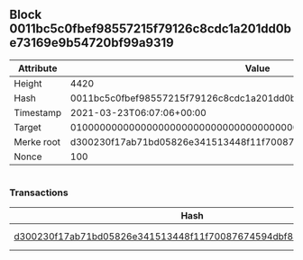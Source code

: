 ## Block 0011bc5c0fbef98557215f79126c8cdc1a201dd0be73169e9b54720bf99a9319

Attribute | Value
--- | ---
Height | 4420
Hash | 0011bc5c0fbef98557215f79126c8cdc1a201dd0be73169e9b54720bf99a9319
Timestamp | 2021-03-23T06:07:06+00:00
Target | 0100000000000000000000000000000000000000000000000000000000000000
Merke root | d300230f17ab71bd05826e341513448f11f70087674594dbf8a8c5a26a6c2b7d
Nonce | 100

```

```

### Transactions

Hash | Amount
--- | ---
[d300230f17ab71bd05826e341513448f11f70087674594dbf8a8c5a26a6c2b7d](d300230f17ab71bd05826e341513448f11f70087674594dbf8a8c5a26a6c2b7d.md) | 10.00000000 SKEPTI 
